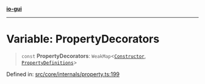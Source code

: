 [**io-gui**](../README.md)

***

# Variable: PropertyDecorators

> `const` **PropertyDecorators**: `WeakMap`\<[`Constructor`](../type-aliases/Constructor.md), [`PropertyDefinitions`](../type-aliases/PropertyDefinitions.md)\>

Defined in: [src/core/internals/property.ts:199](https://github.com/io-gui/io/blob/main/src/core/internals/property.ts#L199)
